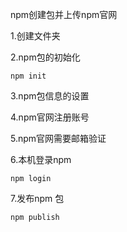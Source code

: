  npm创建包并上传npm官网

1.创建文件夹

2.npm包的初始化

```
npm init
```

3.npm包信息的设置

4.npm官网注册账号

5.npm官网需要邮箱验证

6.本机登录npm

```
npm login
```

7.发布npm 包

```
npm publish
```

